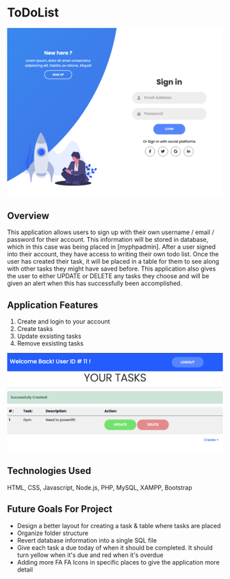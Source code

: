 # ToDoList

![img](example1.png)

## Overview
This application allows users to sign up with their own username / email / password for their account. This information will be stored in database, which in this case was being placed in [myphpadmin]. After a user signed into their account, they have access to writing their own todo list. Once the user has created their task, it will be placed in a table for them to see along with other tasks they might have saved before. This application also gives the user to either UPDATE or DELETE any tasks they choose and will be given an alert when this has successfully been accomplished.

## Application Features
1) Create and login to your account 
2) Create tasks
3) Update exsisting tasks
4) Remove exsisting tasks

![img](example2.png)


## Technologies Used
HTML, CSS, Javascript, Node.js, PHP, MySQL, XAMPP, Bootstrap

## Future Goals For Project
- Design a better layout for creating a task & table where tasks are placed
- Organize folder structure 
- Revert database information into a single SQL file
- Give each task a due today of when it should be completed. It should turn yellow when it's due and red when it's overdue
- Adding more FA FA Icons in specific places to give the application more detail

